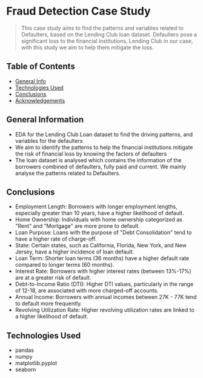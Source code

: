 # Fraud Detection Case Study
> This case study aims to find the patterns and variables related to Defaulters, based on the Lending Club loan dataset. Defaulters pose a significant loss to the financial institutions, Lending Club in our case, with this study we aim to help them mitigate the loss. 

## Table of Contents
* [General Info](#general-information)
* [Technologies Used](#technologies-used)
* [Conclusions](#conclusions)
* [Acknowledgements](#acknowledgements)

<!-- You can include any other section that is pertinent to your problem -->

## General Information
- EDA for the Lending Club Loan dataset to find the driving patterns, and variables for the defaulters
- We aim to identify the patterns to help the financial institutions mitigate the risk of financial loss by knowing the factors of defaulters
- The loan dataset is analysed which contains the information of the borrowers combined of defaulters, fully paid and current. We mainly analyse the patterns related to Defaulters.



## Conclusions
- Employment Length: Borrowers with longer employment lengths, especially greater than 10 years, have a higher likelihood of default.
- Home Ownership: Individuals with home ownership categorized as "Rent" and "Mortgage" are more prone to default.
- Loan Purpose: Loans with the purpose of "Debt Consolidation" tend to have a higher rate of charge-off.
- State: Certain states, such as California, Florida, New York, and New Jersey, have a higher incidence of loan default.
- Loan Term: Shorter loan terms (36 months) have a higher default rate compared to longer terms (60 months).
- Interest Rate: Borrowers with higher interest rates (between 13%-17%) are at a greater risk of default.
- Debt-to-Income Ratio (DTI): Higher DTI values, particularly in the range of 12-18, are associated with more charged-off accounts.
- Annual Income: Borrowers with annual incomes between 27K - 77K tend to default more frequently.
- Revolving Utilization Rate: Higher revolving utilization rates are linked to a higher likelihood of default.


## Technologies Used
- pandas
- numpy
- matplotlib.pyplot
- seaborn



